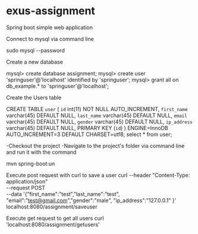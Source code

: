 # exus-assignment
Spring boot simple web application

Connect to mysql via command line

sudo mysql --password

Create a new database

mysql> create database assignment;
mysql> create user 'springuser'@'localhost' identified by 'springuser';
mysql> grant all on db_example.* to 'springuser'@'localhost';

Create the Users table

CREATE TABLE `user` (
  `id` int(11) NOT NULL AUTO_INCREMENT,
  `first_name` varchar(45) DEFAULT NULL,
  `last_name` varchar(45) DEFAULT NULL,
  `email` varchar(45) DEFAULT NULL,
  `gender` varchar(45) DEFAULT NULL,
  `ip_address` varchar(45) DEFAULT NULL,
  PRIMARY KEY (`id`)
) ENGINE=InnoDB AUTO_INCREMENT=3 DEFAULT CHARSET=utf8;
select * from user;

-Checkout the project
-Navigate to the project's folder via command line and run it with the command 

mvn spring-boot:un

Execute post request with curl to save a user
curl --header "Content-Type: application/json" \
  --request POST \
  --data '{"first_name":"test","last_name":"test", "email":"test@gmail.com","gender":"male", "ip_address":"127.0.0.1" }' \
  localhost:8080/assignment/saveuser

Execute get request to get all users
curl 'localhost:8080/assignment/getusers'
